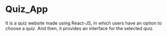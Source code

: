 # Quiz_App
It is a quiz website made using React-JS, in which users have an option to choose a quiz. And then, it provides an interface for the selected quiz.
